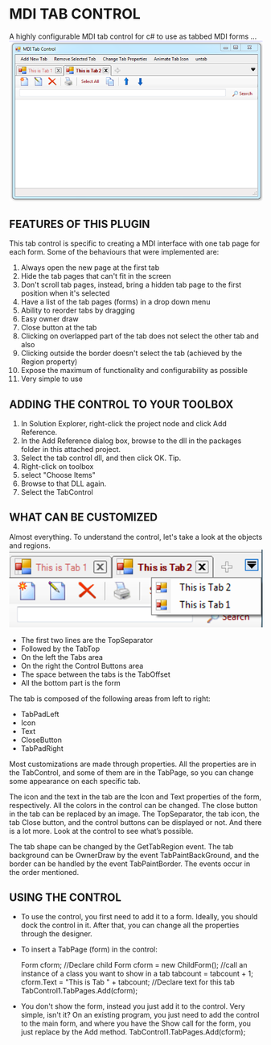 # MDI TAB CONTROL

A highly configurable MDI tab control for c# to use as tabbed MDI forms ...
<img src="mditabcontrol.png"/>

## FEATURES OF THIS PLUGIN
This tab control is specific to creating a MDI interface with one tab page for each form. Some of the behaviours that were implemented are:
1. Always open the new page at the first tab
2. Hide the tab pages that can't fit in the screen
3. Don't scroll tab pages, instead, bring a hidden tab page to the first position when it's selected
4. Have a list of the tab pages (forms) in a drop down menu
5. Ability to reorder tabs by dragging
6. Easy owner draw
7. Close button at the tab
8. Clicking on overlapped part of the tab does not select the other tab and also
9. Clicking outside the border doesn't select the tab (achieved by the Region property)
10. Expose the maximum of functionality and configurability as possible
11. Very simple to use

## ADDING THE CONTROL TO YOUR TOOLBOX
1. In Solution Explorer, right-click the project node and click Add Reference.
2. In the Add Reference dialog box, browse to the dll in the packages folder in this attached project.
3. Select the tab control dll, and then click OK. Tip.
4. Right-click on toolbox
5. select "Choose Items"
6. Browse to that DLL again.
7. Select the TabControl

## WHAT CAN BE CUSTOMIZED
Almost everything. To understand the control, let's take a look at the objects and regions.
<img src="mditab_control.png"/>
* The first two lines are the TopSeparator
* Followed by the TabTop
* On the left the Tabs area
* On the right the Control Buttons area
* The space between the tabs is the TabOffset
* All the bottom part is the form

The tab is composed of the following areas from left to right:
* TabPadLeft
* Icon
* Text
* CloseButton
* TabPadRight

Most customizations are made through properties. All the properties are in the TabControl, and some of them are in the TabPage, so you can change some appearance on each specific tab.

The icon and the text in the tab are the Icon and Text properties of the form, respectively. All the colors in the control can be changed. The close button in the tab can be replaced by an image. The TopSeparator, the tab icon, the tab Close button, and the control buttons can be displayed or not. And there is a lot more. Look at the control to see what’s possible.

The tab shape can be changed by the GetTabRegion event. The tab background can be OwnerDraw by the event TabPaintBackGround, and the border can be handled by the event TabPaintBorder. The events occur in the order mentioned.

## USING THE CONTROL
* To use the control, you first need to add it to a form. Ideally, you should dock the control in it. After that, you can change all the properties through the designer.

* To insert a TabPage (form) in the control:

  Form cform; //Declare child Form
  cform = new ChildForm(); //call an instance of a class you want to show in a tab
  tabcount = tabcount + 1;
  cform.Text = "This is Tab " + tabcount; //Declare text for this tab
  TabControl1.TabPages.Add(cform);

* You don't show the form, instead you just add it to the control. Very simple, isn't it? On an existing program, you just need to add the control to the main form, and where you have the Show call for the form, you just replace by the Add method.
  TabControl1.TabPages.Add(cform);
 
